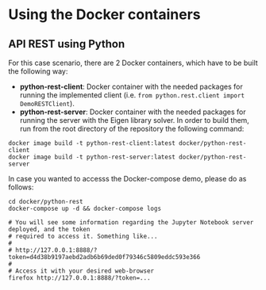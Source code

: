 # Using the Docker containers

## API REST using Python
For this case scenario, there are 2 Docker containers, which have to be built the following way:
* **python-rest-client**: Docker container with the needed packages for running the implemented client (i.e. ```from python.rest.client import DemoRESTClient```).
* **python-rest-server**: Docker container with the needed packages for running the server with the Eigen library solver.
In order to build them, run from the root directory of the repository the following command:
```
docker image build -t python-rest-client:latest docker/python-rest-client
docker image build -t python-rest-server:latest docker/python-rest-server
```

In case you wanted to accesss the Docker-compose demo, please do as follows:
```
cd docker/python-rest
docker-compose up -d && docker-compose logs

# You will see some information regarding the Jupyter Notebook server deployed, and the token
# required to access it. Something like...
#
# http://127.0.0.1:8888/?token=d4d38b9197aebd2adb6b69ded0f79346c5809eddc593e366
#
# Access it with your desired web-browser
firefox http://127.0.0.1:8888/?token=...
```
